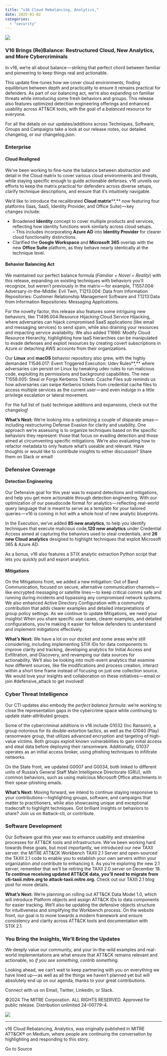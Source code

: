 ```yaml
---
title: "v16 Cloud Rebalancing, Analytics,"
date: 2025-01-02
categories: 
  - "security"
---
```


![](https://cdn-images-1.medium.com/max/1024/1*YEpt4gwe_KcB6O3mGJAzLA.png)

### **V16 Brings (Re)Balance: Restructured Cloud, New Analytics, and More Cybercriminals**

In v16, we’re all about balance — striking that perfect chord between familiar and pioneering to keep things real and actionable.

This update fine-tunes how we cover cloud environments, finding equilibrium between depth and practicality to ensure it remains practical for defenders. As part of our balancing act, we’re also expanding on familiar threats while introducing some fresh behaviors and groups. This release also features optimized detection engineering offerings and enhanced usability across ATT&CK tools, with the goal of a _balanced_ resource for everyone.

For all the details on our updates/additions across Techniques, Software, Groups and Campaigns take a look at our release notes, our detailed changelog, or our changelog.json.

### Enterprise

#### Cloud Realigned

We’ve been working to fine-tune the balance between abstraction and detail in the Cloud matrix to cover various cloud environments and threats, while staying specific enough to guide actionable defenses. v16 unveils our efforts to keep the matrix practical for defenders across diverse setups, clarify technique descriptions, and ensure that it’s intuitively navigable.

We’d like to introduce the recalibrated **Cloud matrix****,** now featuring four platforms (Iaas, SaaS, Identity Provider, and Office Suite) — key changes include:

- Broadened **Identity** concept to cover multiple products and services, reflecting how identity functions work similarly across cloud setups.  
    – This includes incorporating **Azure AD** into **Identity Provider** for clearer cloud functionality distinctions.
- Clarified the **Google Workspace** and **Microsoft** **365** overlap with the new **Office Suite** platform, as they behave nearly identically at the technique level.

#### Behavior Balancing Act

We maintained our perfect balance formula (_Familiar + Novel = Reality_) with this release, expanding on existing techniques with behaviors you’ll recognize, but weren’t previously in the matrix — for example, T1557.004: Adversary-in-the-Middle: Evil Twin, T1213.004: Data from Information Repositories: Customer Relationship Management Software and T1213:Data from Information Repositories: Messaging Applications.

For the novelty factor, this release also features some intriguing new behaviors, like T1496.004:Resource Hijacking:Cloud Service Hijacking, where adversaries can hijack compromised SaaS applications (like email and messaging services) to send spam, while also draining your resources and impacting service availability. We also added T1666: Modify Cloud Resource Hierarchy, highlighting how IaaS hierarchies can be manipulated to evade defenses and exploit resources by creating covert subscriptions in Azure or detaching AWS accounts from their organizations.

Our **Linux** and **macOS** behavior repository also grew, with the highly demanded T1546.017: Event Triggered Execution: Udev Rules**,** where adversaries can persist on Linux by tweaking udev rules to run malicious code, exploiting its permissions and background capabilities. The new T1558.005: Steal or Forge Kerberos Tickets: Ccache Files sub reminds us how adversaries can swipe Kerberos tickets from credential cache files to access multiple services as the current user — and even indulge in a little privilege escalation or lateral movement.

For the full list of (sub) technique additions and expansions, check out the changelog!

**What’s Next:** We’re looking into a optimizing a couple of disparate areas — including restructuring Defense Evasion for clarity and usability. One approach we’re assessing is to organize techniques based on the specific behaviors they represent: those that focus on evading detection and those aimed at circumventing specific mitigations. We’re also evaluating how to refactor metadata to only feature what’s useable and relevant. Have thoughts or would like to contribute insights to either discussion? Share them on Slack or email!

### Defensive Coverage

#### Detection Engineering

Our Defensive goal for this year was to expand detections and mitigations, and help you get more actionable through detection engineering. With our optimization of our pseudocode format for analytics — reflecting real-world query language that is meant to serve as a template for your tailored queries — v16 is coming in hot with a whole host of new analytic blueprints.

In the Execution, we’ve added **85 new analytics**, to help you identify techniques that execute malicious code,**120 new analytics** under Credential Access aimed at capturing the behaviors used to steal credentials, and **26 new Cloud analytics** designed to highlight techniques that exploit Microsoft 365 & Azure AD.

As a bonus, v16 also features a STIX analytic extraction Python script that lets you quickly pull and export analytics.

#### Mitigations

On the Mitigations front, we added a new mitigation: Out of Band Communication, focused on secure, alternative communication channels — like encrypted messaging or satellite lines — to keep critical comms safe and running during incidents and bypassing any compromised network systems. We also enhanced Active Directory Configuration with a community contribution that adds clearer examples and detailed interpretations of group policy settings. As we continue to update Mitigations, we need your insights! When you share specific use cases, clearer examples, and detailed configurations, you’re making it easier for fellow defenders to understand and implement mitigations effectively.

**What’s Next:** We have a lot on our docket and some areas we’re still considering, including implementing STIX IDs for data components to improve clarity and tracking, developing analytics for Initial Access and Exfiltration, and Discovery, and revamping our data sources for actionability. We’ll also be looking into multi-event analytics that examine how different sources, like file modifications and process creation, interact within a short time frame instead of focusing on just one collection source. We would love your insights and collaboration on these initiatives — email or join #defensive\_attack to get involved!

### Cyber Threat Intelligence

Our CTI updates also embody the _perfect balance formula_: we’re working to close the representation gaps in the cybercrime space while continuing to update state-attributed groups.

Some of the cybercriminal additions in v16 include G1032 (Inc Ransom), a group notorious for its double-extortion tactics, as well as the G1040 (Play) ransomware group, that utilizes advanced encryption and targeting of high-value victims. Both groups exploit known vulnerabilities to gain initial access and steal data before deploying their ransomware. Additionally, G1037 operates as an initial access broker, using phishing techniques to infiltrate networks.

On the State front, we updated G0007 and G0034, both linked to different units of Russia’s General Staff Main Intelligence Directorate (GRU), with common behaviors, such as using malicious Microsoft Office attachments in their spear-phishing emails.

**What’s Next:** Moving forward, we intend to continue staying responsive to your contributions — highlighting groups, software, and campaigns that matter to practitioners, while also showcasing unique and exceptional tradecraft to highlight techniques. Got brilliant insights or behaviors to share? Join us on #attack-cti, or contribute.

### Software Development

Our Software goal this year was to enhance usability and streamline processes for ATT&CK tools and infrastructure. We’ve been working hard towards these goals, but most importantly, we introduced our new TAXII server: the MITRE ATT&CK Workbench TAXII 2.1 Server and open-sourced the TAXII 2.1 code to enable you to establish your own servers within your organization _and_ contribute to enhancing it. As you’re exploring the new 2.1 server, remember that we’ll be retiring the TAXII 2.0 server on December 18. **To continue receiving updated ATT&CK data, you’ll need to migrate from cti-taxii.mitre.org to attack-taxii.mitre.org.** Check out our TAXII 2.1 blog post for more details.

**What’s Next:** We’re planning on rolling out ATT&CK Data Model 1.0, which will introduce Platform objects and assign ATT&CK IDs to data components for easier tracking. We’ll also be updating the defensive objects structure for intuitiveness and simplifying the Workbench process. On the website front, our goal is to move towards a modern framework and ensure consistency and clarity across ATT&CK tools and documentation with STIX 2.1.

### You Bring the Insights, We’ll Bring the Updates

We deeply value our community, and your in-the-wild examples and real-world implementations are what ensure that ATT&CK remains relevant and actionable, so _if you see something,_ _contrib_ _something._

Looking ahead, we can’t wait to keep partnering with you on everything we have lined up — as well as all the things we haven’t planned yet but will absolutely end up on our agenda, thanks to your great contributions.

Connect with us on Email, Twitter, LinkedIn, or Slack.

©2024 The MITRE Corporation. ALL RIGHTS RESERVED. Approved for public release. Distribution unlimited 24–00779–4.

![](https://medium.com/_/stat?event=post.clientViewed&referrerSource=full_rss&postId=561c76af94cf)

* * *

v16 Cloud Rebalancing, Analytics, was originally published in MITRE ATT&CK® on Medium, where people are continuing the conversation by highlighting and responding to this story.

Go to Source
